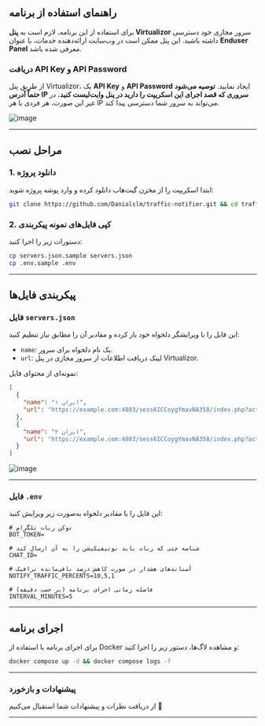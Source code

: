 ## راهنمای استفاده از برنامه

برای استفاده از این برنامه، لازم است به **پنل Virtualizor** سرور مجازی خود دسترسی داشته باشید. این پنل ممکن است در وب‌سایت ارائه‌دهنده خدمات، با عنوان **Enduser Panel** معرفی شده باشد.

### دریافت API Key و API Password

از طریق پنل Virtualizor، یک **API Key** و **API Password** ایجاد نمایید. **توصیه می‌شود حتماً آدرس IP سروری که قصد اجرای این اسکریپت را دارید در پنل وایت‌لیست کنید.** در غیر این صورت، هر فردی با هر IP می‌تواند به سرور شما دسترسی پیدا کند.

![image](https://github.com/user-attachments/assets/9037e9e1-57b7-43f1-9a97-7b56e89690ae)

---

## مراحل نصب

### 1. دانلود پروژه

ابتدا اسکریپت را از مخزن گیت‌هاب دانلود کرده و وارد پوشه پروژه شوید:

```bash
git clone https://github.com/Danialslm/traffic-notifier.git && cd traffic-notifier
```

### 2. کپی فایل‌های نمونه پیکربندی

دستورات زیر را اجرا کنید:

```bash
cp servers.json.sample servers.json
cp .env.sample .env
```

---

## پیکربندی فایل‌ها

### فایل `servers.json`

این فایل را با ویرایشگر دلخواه خود باز کرده و مقادیر آن را مطابق نیاز تنظیم کنید:

* `name`: یک نام دلخواه برای سرور.
* `url`: لینک دریافت اطلاعات از سرور مجازی در پنل Virtualizor.

نمونه‌ای از محتوای فایل:

```json
[
  {
    "name": "ایران ۱",
    "url": "https://example.com:4083/sess6ICCoygYmavNA358/index.php?act=vpsmanage&svs=85&api=json&apikey=<api key>&apipass=<api password>"
  },
  {
    "name": "ایران ۲",
    "url": "https://example.com:4083/sess6ICCoygYmavNA358/index.php?act=vpsmanage&svs=371&api=json&apikey=<api key>&apipass=<api password>"
  }
]
```

![image](https://github.com/user-attachments/assets/03a63fe8-aa5d-440f-baf5-c3a8f6ff5889)

---

### فایل `.env`

این فایل را با مقادیر دلخواه به‌صورت زیر ویرایش کنید:

```env
# توکن ربات تلگرام
BOT_TOKEN=

# شناسه چتی که ربات باید نوتیفیکیشن را به آن ارسال کند
CHAT_ID=

# آستانه‌های هشدار در صورت کاهش درصد باقی‌مانده ترافیک
NOTIFY_TRAFFIC_PERCENTS=10,5,1

# فاصله زمانی اجرای برنامه (بر حسب دقیقه)
INTERVAL_MINUTES=5
```

---

## اجرای برنامه

برای اجرای برنامه با استفاده از Docker و مشاهده لاگ‌ها، دستور زیر را اجرا کنید:

```bash
docker compose up -d && docker compose logs -f
```

---

### پیشنهادات و بازخورد

از دریافت نظرات و پیشنهادات شما استقبال می‌کنیم 💫

---
